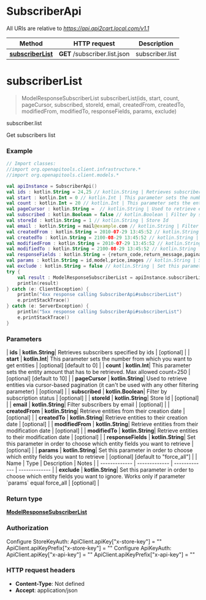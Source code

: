 # SubscriberApi

All URIs are relative to *https://api.api2cart.local.com/v1.1*

| Method | HTTP request | Description |
| ------------- | ------------- | ------------- |
| [**subscriberList**](SubscriberApi.md#subscriberList) | **GET** /subscriber.list.json | subscriber.list |


<a id="subscriberList"></a>
# **subscriberList**
> ModelResponseSubscriberList subscriberList(ids, start, count, pageCursor, subscribed, storeId, email, createdFrom, createdTo, modifiedFrom, modifiedTo, responseFields, params, exclude)

subscriber.list

Get subscribers list

### Example
```kotlin
// Import classes:
//import org.openapitools.client.infrastructure.*
//import org.openapitools.client.models.*

val apiInstance = SubscriberApi()
val ids : kotlin.String = 24,25 // kotlin.String | Retrieves subscribers specified by ids
val start : kotlin.Int = 0 // kotlin.Int | This parameter sets the number from which you want to get entities
val count : kotlin.Int = 20 // kotlin.Int | This parameter sets the entity amount that has to be retrieved. Max allowed count=250
val pageCursor : kotlin.String =  // kotlin.String | Used to retrieve entities via cursor-based pagination (it can't be used with any other filtering parameter)
val subscribed : kotlin.Boolean = false // kotlin.Boolean | Filter by subscription status
val storeId : kotlin.String = 1 // kotlin.String | Store Id
val email : kotlin.String = mail@example.com // kotlin.String | Filter subscribers by email
val createdFrom : kotlin.String = 2010-07-29 13:45:52 // kotlin.String | Retrieve entities from their creation date
val createdTo : kotlin.String = 2100-08-29 13:45:52 // kotlin.String | Retrieve entities to their creation date
val modifiedFrom : kotlin.String = 2010-07-29 13:45:52 // kotlin.String | Retrieve entities from their modification date
val modifiedTo : kotlin.String = 2100-08-29 13:45:52 // kotlin.String | Retrieve entities to their modification date
val responseFields : kotlin.String = {return_code,return_message,pagination,result} // kotlin.String | Set this parameter in order to choose which entity fields you want to retrieve
val params : kotlin.String = id,model,price,images // kotlin.String | Set this parameter in order to choose which entity fields you want to retrieve
val exclude : kotlin.String = false // kotlin.String | Set this parameter in order to choose which entity fields you want to ignore. Works only if parameter `params` equal force_all
try {
    val result : ModelResponseSubscriberList = apiInstance.subscriberList(ids, start, count, pageCursor, subscribed, storeId, email, createdFrom, createdTo, modifiedFrom, modifiedTo, responseFields, params, exclude)
    println(result)
} catch (e: ClientException) {
    println("4xx response calling SubscriberApi#subscriberList")
    e.printStackTrace()
} catch (e: ServerException) {
    println("5xx response calling SubscriberApi#subscriberList")
    e.printStackTrace()
}
```

### Parameters
| **ids** | **kotlin.String**| Retrieves subscribers specified by ids | [optional] |
| **start** | **kotlin.Int**| This parameter sets the number from which you want to get entities | [optional] [default to 0] |
| **count** | **kotlin.Int**| This parameter sets the entity amount that has to be retrieved. Max allowed count&#x3D;250 | [optional] [default to 10] |
| **pageCursor** | **kotlin.String**| Used to retrieve entities via cursor-based pagination (it can&#39;t be used with any other filtering parameter) | [optional] |
| **subscribed** | **kotlin.Boolean**| Filter by subscription status | [optional] |
| **storeId** | **kotlin.String**| Store Id | [optional] |
| **email** | **kotlin.String**| Filter subscribers by email | [optional] |
| **createdFrom** | **kotlin.String**| Retrieve entities from their creation date | [optional] |
| **createdTo** | **kotlin.String**| Retrieve entities to their creation date | [optional] |
| **modifiedFrom** | **kotlin.String**| Retrieve entities from their modification date | [optional] |
| **modifiedTo** | **kotlin.String**| Retrieve entities to their modification date | [optional] |
| **responseFields** | **kotlin.String**| Set this parameter in order to choose which entity fields you want to retrieve | [optional] |
| **params** | **kotlin.String**| Set this parameter in order to choose which entity fields you want to retrieve | [optional] [default to &quot;force_all&quot;] |
| Name | Type | Description  | Notes |
| ------------- | ------------- | ------------- | ------------- |
| **exclude** | **kotlin.String**| Set this parameter in order to choose which entity fields you want to ignore. Works only if parameter &#x60;params&#x60; equal force_all | [optional] |

### Return type

[**ModelResponseSubscriberList**](ModelResponseSubscriberList.md)

### Authorization


Configure StoreKeyAuth:
    ApiClient.apiKey["x-store-key"] = ""
    ApiClient.apiKeyPrefix["x-store-key"] = ""
Configure ApiKeyAuth:
    ApiClient.apiKey["x-api-key"] = ""
    ApiClient.apiKeyPrefix["x-api-key"] = ""

### HTTP request headers

 - **Content-Type**: Not defined
 - **Accept**: application/json

